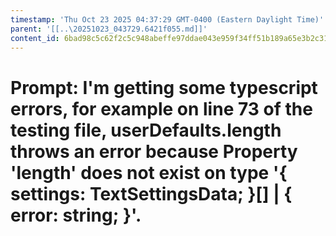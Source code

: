 ```yaml
---
timestamp: 'Thu Oct 23 2025 04:37:29 GMT-0400 (Eastern Daylight Time)'
parent: '[[..\20251023_043729.6421f055.md]]'
content_id: 6bad98c5c62f2c5c948abeffe97ddae043e959f34ff51b189a65e3b2c31b7219
---
```


# Prompt: I'm getting some typescript errors, for example on line 73 of the testing file, userDefaults.length throws an error because Property 'length' does not exist on type '{ settings: TextSettingsData; }\[] | { error: string; }'.

